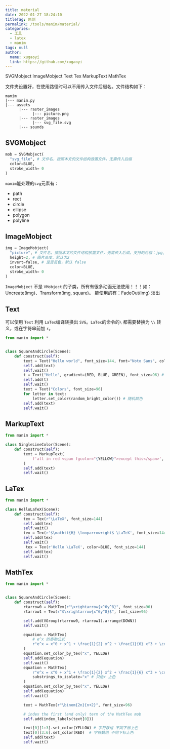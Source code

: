 ```yaml
---
title: material
date: 2022-01-27 18:24:10
titleTag: 原创
permalink: /tools/manim/material/
categories: 
  - 工具
  - latex
  - manim
tags: null
author: 
  name: xugaoyi
  link: https://github.com/xugaoyi
---
```

SVGMobject ImageMobject Text Tex MarkupText MathTex

文件夹设置好，在使用路径时可以不用传入文件后缀名。文件结构如下：
```
manim
|--- manim.py
|--- assets
      |--- raster_images
            |--- picture.png
      |--- raster_images
            |--- svg_file.svg
      |--- sounds
```

<!-- more -->
## SVGMobject

```py
mob = SVGMobject(
  "svg_file", # 文件名，按照本文的文件结构放置文件，无需传入后缀
  color=BLUE,
  stroke_width= 0
)
```
`manim`能处理的`svg`元素有：
- path
- rect
- circle
- ellipse
- polygon
- polyline

## ImageMobject

```py
img = ImageMobject(
  "picture", # 文件名，按照本文的文件结构放置文件，无需传入后缀。支持的后缀：jpg,png,gif
  height=2, # 图片高度，默认为2
  invert=false, # 是否反色，默认 false
  color=BLUE,
  stroke_width= 0
)
```
`ImageMobject` 不是 `VMobject` 的子类，所有有很多动画无法使用！！！如： Uncreate(img)、Transform(img, square)。
能使用的有：FadeOut(img)  淡出

## Text
可以使用 `Text` 利用 `LaTex`编译转换出 `SVG`。`LaTex`的命令的`\` 都需要替换为 `\\` 转义，或在字符串前加 `r`。
```py
from manim import *


class SquareAndCircle(Scene):
    def construct(self):
        text = Text("Hello world", font_size=144, font="Noto Sans", color=RED) # 字体，大小，颜色
        self.add(text)
        self.wait()
        t = Text("Hello", gradient=(RED, BLUE, GREEN), font_size=96) # 梯度颜色
        self.add(t)
        self.wait()
        text = Text("Colors", font_size=96)
        for letter in text:
            letter.set_color(random_bright_color()) # 随机颜色
        self.add(text)
        self.wait()
```

## MarkupText

```py
from manim import *

class SingleLineColor(Scene):
    def construct(self):
        text = MarkupText(
            f'all in red <span fgcolor="{YELLOW}">except this</span>', color=RED
        )
        self.add(text)
        self.wait()
```


## LaTex

```py
from manim import *

class HelloLaTeX(Scene):
    def construct(self):
        tex = Tex(r"\LaTeX", font_size=144)
        self.add(tex)
        self.wait()
        tex = Tex(r'$\mathtt{H} \looparrowright$ \LaTeX', font_size=144)
        self.add(tex)
        self.wait()
         tex = Tex(r'Hello \LaTeX', color=BLUE, font_size=144)
        self.add(tex)
        self.wait()
```

## MathTex

```py
from manim import *


class SquareAndCircle(Scene):
    def construct(self):
        rtarrow0 = MathTex(r"\xrightarrow{x^6y^8}", font_size=96)
        rtarrow1 = Tex(r"$\xrightarrow{x^6y^8}$", font_size=96)

        self.add(VGroup(rtarrow0, rtarrow1).arrange(DOWN))
        self.wait()

        equation = MathTex(
            # e^x 的泰勒公式
            r"e^x = x^0 + x^1 + \frac{1}{2} x^2 + \frac{1}{6} x^3 + \cdots + \frac{1}{n!} x^n + \cdots"
        )
        equation.set_color_by_tex("x", YELLOW)
        self.add(equation)
        self.wait()
        equation = MathTex(
            r"e^x = x^0 + x^1 + \frac{1}{2} x^2 + \frac{1}{6} x^3 + \cdots + \frac{1}{n!} x^n + \cdots",
            substrings_to_isolate="x" # 只给x 上色
        )
        equation.set_color_by_tex("x", YELLOW)
        self.add(equation)
        self.wait()

        text = MathTex(r"\binom{2n}{n+2}", font_size=96)

        # index the first (and only) term of the MathTex mob
        self.add(index_labels(text[0]))

        text[0][1:3].set_color(YELLOW) # 字符数组 不同下标上色
        text[0][3:6].set_color(RED)  # 字符数组 不同下标上色
        self.add(text)
        self.wait()
        
```
